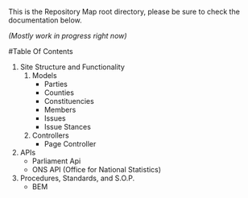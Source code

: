 
This is the Repository Map root directory, please be sure to check the documentation below.

_(Mostly work in progress right now)_

#Table Of Contents

1. Site Structure and Functionality
	1. Models
		* Parties
		* Counties
		* Constituencies
		* Members
		* Issues
		* Issue Stances
	2. Controllers
		* Page Controller
2. APIs
	* Parliament Api
	* ONS API (Office for National Statistics)
3. Procedures, Standards, and S.O.P.
	* BEM
	